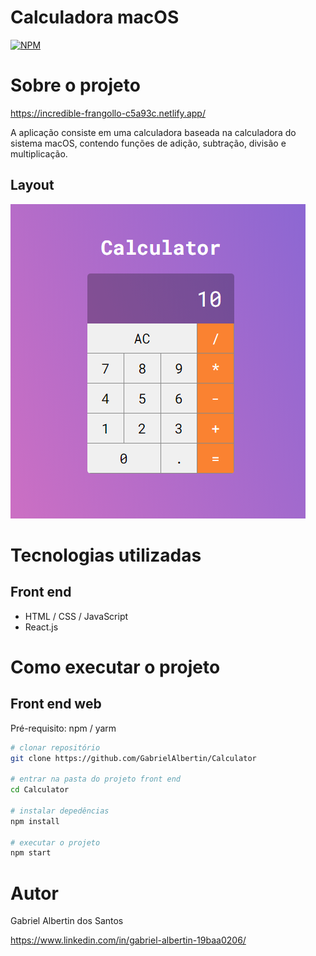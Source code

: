 # Calculadora macOS
[![NPM](https://img.shields.io/npm/l/react)](https://github.com/GabrielAlbertin/Calculator/blob/master/LICENSE)

# Sobre o projeto

https://incredible-frangollo-c5a93c.netlify.app/

A aplicação consiste em uma calculadora baseada na calculadora do sistema macOS, contendo funções de adição, subtração, divisão e multiplicação. 

## Layout
![Layout](https://github.com/GabrielAlbertin/Calculator/blob/master/assets/calculadora1.png)

# Tecnologias utilizadas
## Front end
- HTML / CSS / JavaScript
- React.js

# Como executar o projeto
## Front end web
Pré-requisito: npm / yarm

```bash
# clonar repositório
git clone https://github.com/GabrielAlbertin/Calculator

# entrar na pasta do projeto front end
cd Calculator

# instalar depedências
npm install

# executar o projeto
npm start
```


# Autor

Gabriel Albertin dos Santos

https://www.linkedin.com/in/gabriel-albertin-19baa0206/
